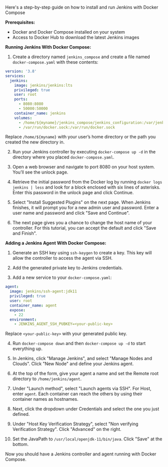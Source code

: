 Here's a step-by-step guide on how to install and run Jenkins with Docker Compose

**Prerequisites:**

- Docker and Docker Compose installed on your system
- Access to Docker Hub to download the latest Jenkins images

**Running Jenkins With Docker Compose:**

1. Create a directory named `jenkins_compose` and create a file named `docker-compose.yaml` with these contents:
```yml
version: '3.8'
services:
  jenkins:
    image: jenkins/jenkins:lts
    privileged: true
    user: root
    ports:
      - 8080:8080
      - 50000:50000
    container_name: jenkins
    volumes:
      - /home/${myname}/jenkins_compose/jenkins_configuration:/var/jenkins_home
      - /var/run/docker.sock:/var/run/docker.sock
```

Replace `/home/${myname}` with your user’s home directory or the path you created the new directory in.

2. Run your Jenkins controller by executing `docker-compose up -d` in the directory where you placed `docker-compose.yaml`.
    
3. Open a web browser and navigate to port 8080 on your host system. You’ll see the unlock page.
    
4. Retrieve the initial password from the Docker log by running `docker logs jenkins | less` and look for a block enclosed with six lines of asterisks. Enter this password in the unlock page and click Continue.
    
5. Select "Install Suggested Plugins" on the next page. When Jenkins finishes, it will prompt you for a new admin user and password. Enter a user name and password and click "Save and Continue".
    
6. The next page gives you a chance to change the host name of your controller. For this tutorial, you can accept the default and click "Save and Finish".
    

**Adding a Jenkins Agent With Docker Compose:**

1. Generate an SSH key using `ssh-keygen` to create a key. This key will allow the controller to access the agent via SSH.
    
2. Add the generated private key to Jenkins credentials.
    
3. Add a new service to your `docker-compose.yaml`:
    
```yml
agent:
  image: jenkins/ssh-agent:jdk11
  privileged: true
  user: root
  container_name: agent
  expose:
    - 22
  environment:
    - JENKINS_AGENT_SSH_PUBKEY=<your-public-key>
```

Replace `<your-public-key>` with your generated public key.

4. Run `docker-compose down` and then `docker-compose up -d` to start everything up.
    
5. In Jenkins, click "Manage Jenkins", and select "Manage Nodes and Clouds". Click "New Node" and define your Jenkins agent.
    
6. At the top of the form, give your agent a name and set the Remote root directory to `/home/jenkins/agent`.
    
7. Under "Launch method", select "Launch agents via SSH". For Host, enter `agent`. Each container can reach the others by using their container names as hostnames.
    
8. Next, click the dropdown under Credentials and select the one you just defined.
    
9. Under "Host Key Verification Strategy", select "Non verifying Verification Strategy". Click "Advanced" on the right.
    
10. Set the JavaPath to `/usr/local/openjdk-11/bin/java`. Click "Save" at the bottom.
    

Now you should have a Jenkins controller and agent running with Docker Compose.